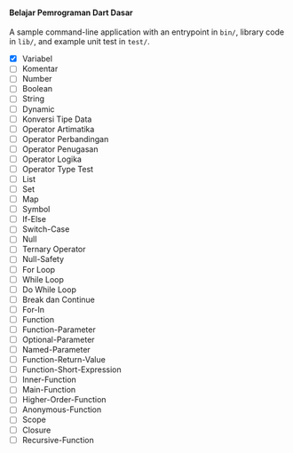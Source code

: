 #### Belajar Pemrograman Dart Dasar
A sample command-line application with an entrypoint in `bin/`, library code
in `lib/`, and example unit test in `test/`.

- [X] Variabel
- [ ] Komentar
- [ ] Number
- [ ] Boolean
- [ ] String
- [ ] Dynamic
- [ ] Konversi Tipe Data
- [ ] Operator Artimatika
- [ ] Operator Perbandingan
- [ ] Operator Penugasan
- [ ] Operator Logika
- [ ] Operator Type Test
- [ ] List
- [ ] Set
- [ ] Map
- [ ] Symbol
- [ ] If-Else
- [ ] Switch-Case
- [ ] Null
- [ ] Ternary Operator
- [ ] Null-Safety
- [ ] For Loop
- [ ] While Loop
- [ ] Do While Loop
- [ ] Break dan Continue
- [ ] For-In
- [ ] Function
- [ ] Function-Parameter
- [ ] Optional-Parameter
- [ ] Named-Parameter
- [ ] Function-Return-Value
- [ ] Function-Short-Expression
- [ ] Inner-Function
- [ ] Main-Function
- [ ] Higher-Order-Function
- [ ] Anonymous-Function
- [ ] Scope
- [ ] Closure
- [ ] Recursive-Function